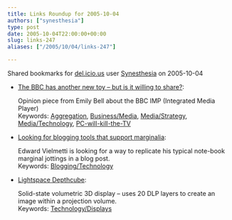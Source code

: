 ```yaml
---
title: Links Roundup for 2005-10-04
authors: ["synesthesia"]
type: post
date: 2005-10-04T22:00:00+00:00
slug: links-247 
aliases: ["/2005/10/04/links-247"]

---
```

Shared bookmarks for [del.icio.us][1] user  [Synesthesia][2] on 2005-10-04

  * [The BBC has another new toy &#8211; but is it willing to share?][3]:
  
    Opinion piece from Emily Bell about the BBC IMP (Integrated Media Player)    
    Keywords: [Aggregation][4], [Business/Media][5], [Media/Strategy][6], [Media/Technology][7], [PC-will-kill-the-TV][8]
  * [Looking for blogging tools that support marginalia][9]:
  
    Edward Vielmetti is looking for a way to replicate his typical note-book marginal jottings in a blog post.   
    Keywords: [Blogging/Technology][10]
  * [Lightspace Depthcube][11]:
  
    Solid-state volumetric 3D display &#8211; uses 20 DLP layers to create an image within a projection volume.   
    Keywords: [Technology/Displays][12]

 [1]: https://del.icio.us/
 [2]: https://del.icio.us/synesthesia
 [3]: https://media.guardian.co.uk/mediaguardian/story/0,7558,1583220,00.html "https://media.guardian.co.uk/mediaguardian/story/0,7558,1583220,00.html"
 [4]: https://del.icio.us/synesthesia/Aggregation
 [5]: https://del.icio.us/synesthesia/Business/Media
 [6]: https://del.icio.us/synesthesia/Media/Strategy
 [7]: https://del.icio.us/synesthesia/Media/Technology
 [8]: https://del.icio.us/synesthesia/PC-will-kill-the-TV
 [9]: https://vielmetti.typepad.com/vacuum/2005/10/looking_for_blo.html "https://vielmetti.typepad.com/vacuum/2005/10/looking_for_blo.html"
 [10]: https://del.icio.us/synesthesia/Blogging/Technology
 [11]: https://www.lightspacetech.com/ "https://www.lightspacetech.com/"
 [12]: https://del.icio.us/synesthesia/Technology/Displays